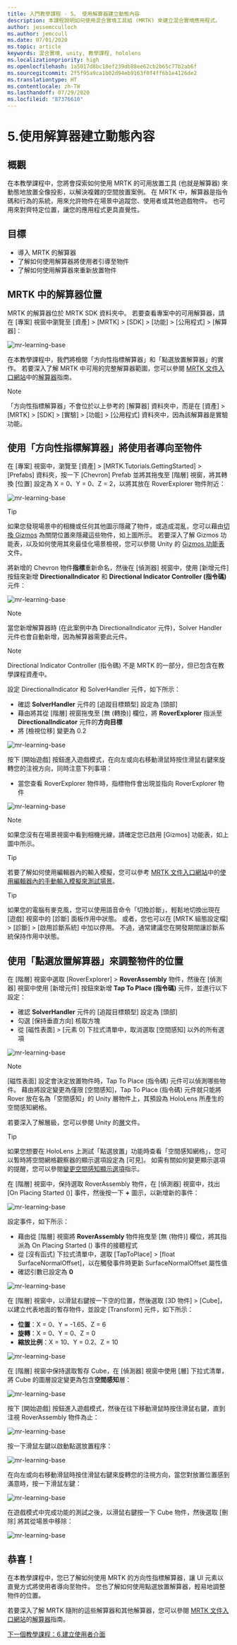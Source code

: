 ```yaml
---
title: 入門教學課程 - 5。 使用解算器建立動態內容
description: 本課程說明如何使用混合實境工具組 (MRTK) 來建立混合實境應用程式。
author: jessemcculloch
ms.author: jemccull
ms.date: 07/01/2020
ms.topic: article
keywords: 混合實境, unity, 教學課程, hololens
ms.localizationpriority: high
ms.openlocfilehash: 1a5017d8bc18ef239db88ee62cb2b65c77b2ab6f
ms.sourcegitcommit: 2f5f95a9ca1b02d94eb9163f0f4ff6b1e4126de2
ms.translationtype: HT
ms.contentlocale: zh-TW
ms.lasthandoff: 07/29/2020
ms.locfileid: "87376610"
---
```

# <a name="5-creating-dynamic-content-using-solvers"></a>5.使用解算器建立動態內容

## <a name="overview"></a>概觀

在本教學課程中，您將會探索如何使用 MRTK 的可用放置工具 (也就是解算器) 來動態地放置全像投影，以解決複雜的空間放置案例。 在 MRTK 中，解算器是指令碼和行為的系統，用來允許物件在場景中追蹤您、使用者或其他遊戲物件。 也可用來對齊特定位置，讓您的應用程式更具直覺性。

## <a name="objectives"></a>目標

* 導入 MRTK 的解算器
* 了解如何使用解算器將使用者引導至物件
* 了解如何使用解算器來重新放置物件

## <a name="location-of-solvers-in-the-mrtk"></a>MRTK 中的解算器位置

 MRTK 的解算器位於 MRTK SDK 資料夾中。 若要查看專案中的可用解算器，請在 [專案] 視窗中瀏覽至 [資產]  >  [MRTK]  >  [SDK]  >  [功能]  >  [公用程式] >  [解算器]：

![mr-learning-base](images/mr-learning-base/base-05-section1-step1-1.png)

在本教學課程中，我們將檢閱「方向性指標解算器」和「點選放置解算器」的實作。 若要深入了解 MRTK 中可用的完整解算器範圍，您可以參閱 [MRTK 文件入口網站](https://microsoft.github.io/MixedRealityToolkit-Unity/README.html)中的[解算器](https://microsoft.github.io/MixedRealityToolkit-Unity/Documentation/README_Solver.html)指南。

> [!NOTE]
> 「方向性指標解算器」不會位於以上參考的 [解算器] 資料夾中，而是在 [資產] > [MRTK] > [SDK] > [實驗] > [功能] > [公用程式] 資料夾中，因為該解算器是實驗功能。

## <a name="using-the-directional-indicator-solver-to-direct-the-user-to-objects"></a>使用「方向性指標解算器」將使用者導向至物件

在 [專案] 視窗中，瀏覽至 [資產]  >  [MRTK.Tutorials.GettingStarted]  >  [Prefabs] 資料夾，按一下 [Chevron] Prefab 並將其拖曳至 [階層] 視窗，將其轉換 [位置] 設定為 X = 0、Y = 0、Z = 2，以將其放在 RoverExplorer 物件附近：

![mr-learning-base](images/mr-learning-base/base-05-section2-step1-1.png)

> [!TIP]
> 如果您發現場景中的相機或任何其他圖示隱藏了物件，或造成混亂，您可以藉由<a href="https://docs.unity3d.com/2019.1/Documentation/Manual/GizmosMenu.html" target="_blank">切換 Gizmos</a> 為關閉位置來隱藏這些物件，如上圖所示。 若要深入了解 Gizmos 功能表，以及如何使用其來最佳化場景檢視，您可以參閱 Unity 的 <a href="https://docs.unity3d.com/Manual/GizmosMenu.html" target="_blank">Gizmos 功能表</a>文件。

將新增的 Chevron 物件**指標**重新命名，然後在 [偵測器] 視窗中，使用 [新增元件] 按鈕來新增 **DirectionalIndicator** 和 **Directional Indicator Controller (指令碼)** 元件：

![mr-learning-base](images/mr-learning-base/base-05-section2-step1-2.png)

> [!NOTE]
> 當您新增解算器時 (在此案例中為 DirectionalIndicator 元件)，Solver Handler 元件也會自動新增，因為解算器需要此元件。

> [!NOTE]
> Directional Indicator Controller (指令碼) 不是 MRTK 的一部分，但已包含在教學課程資產中。

設定 DirectionalIndicator 和 SolverHandler 元件，如下所示：

* 確認 **SolverHandler** 元件的 [追蹤目標類型] 設定為 [頭部]
* 藉由將其從 [階層] 視窗拖曳至 [無 (轉換)]  欄位，將 **RoverExplorer** 指派至 **DirectionalIndicator** 元件的**方向目標**
* 將 [檢視位移] 變更為 0.2

![mr-learning-base](images/mr-learning-base/base-05-section2-step1-3.png)

按下 [開始遊戲] 按鈕進入遊戲模式，在向左或向右移動滑鼠時按住滑鼠右鍵來旋轉您的注視方向，同時注意下列事項：

* 當您查看 RoverExplorer 物件時，指標物件會出現並指向 RoverExplorer 物件

![mr-learning-base](images/mr-learning-base/base-05-section2-step1-4.png)

> [!NOTE]
> 如果您沒有在場景視窗中看到相機光線，請確定您已啟用 [Gizmos] 功能表，如上圖中所示。

> [!TIP]
> 若要了解如何使用編輯器內的輸入模擬，您可以參考 [MRTK 文件入口網站](https://microsoft.github.io/MixedRealityToolkit-Unity/README.html)中的[使用編輯器內的手動輸入模擬來測試場景](https://microsoft.github.io/MixedRealityToolkit-Unity/Documentation/GettingStartedWithTheMRTK.html#using-the-in-editor-hand-input-simulation-to-test-a-scene)。

> [!TIP]
> 如果您的電腦有麥克風，您可以使用語音命令「切換診斷」，輕鬆地切換出現在 [遊戲] 視窗中的 [診斷] 面板作用中狀態。 或者，您也可以在 [MRTK 組態設定檔] > [診斷] > [啟用診斷系統] 中加以停用。 不過，通常建議您在開發期間讓診斷系統保持作用中狀態。

## <a name="using-the-tap-to-place-solver-to-reposition-objects"></a>使用「點選放置解算器」來調整物件的位置

在 [階層] 視窗中選取 [RoverExplorer] > **RoverAssembly** 物件，然後在 [偵測器] 視窗中使用 [新增元件] 按鈕來新增 **Tap To Place (指令碼)** 元件，並進行以下設定：

* 確認 **SolverHandler** 元件的 [追蹤目標類型] 設定為 [頭部]
* 勾選 [保持垂直方向] 核取方塊
* 從 [磁性表面]  >  [元素 0] 下拉式清單中，取消選取 [空間感知] 以外的所有選項

![mr-learning-base](images/mr-learning-base/base-05-section3-step1-1.png)

> [!NOTE]
> [磁性表面] 設定會決定放置物件時，Tap To Place (指令碼) 元件可以偵測哪些物件。 藉由將設定變更為僅限 [空間感知]，Tap To Place (指令碼) 元件就只能將 Rover 放在名為「空間感知」的 Unity 層物件上，其預設為 HoloLens 所產生的空間感知網格。
>
>若要深入了解層級，您可以參閱 Unity 的<a href="https://docs.unity3d.com/Manual/Layers.html" target="_blank">層</a>文件。

> [!TIP]
> 如果您想要在 HoloLens 上測試「點選放置」功能時查看「空間感知網格」，您可以暫時將空間網格觀察器的顯示選項設定為 [可見]。 如需有關如何變更顯示選項的提醒，您可以參閱[變更空間感知顯示選項](mr-learning-base-03.md#changing-the-spatial-awareness-display-option)指示。

在 [階層] 視窗中，保持選取 RoverAssembly 物件，在 [偵測器] 視窗中，找出 [On Placing Started ()] 事件，然後按一下 **+** 圖示，以新增新的事件：

![mr-learning-base](images/mr-learning-base/base-05-section3-step1-2.png)

設定事件，如下所示：

* 藉由從 [階層] 視窗將 **RoverAssembly** 物件拖曳至 [無 (物件)] 欄位，將其指派為 On Placing Started () 事件的接聽程式
* 從 [沒有函式] 下拉式清單中，選取 [TapToPlace]  >  [float SurfaceNormalOffset]，以在觸發事件時更新 SurfaceNormalOffset 屬性值
* 確認引數已設定為 **0**

![mr-learning-base](images/mr-learning-base/base-05-section3-step1-3.png)

在 [階層] 視窗中，以滑鼠右鍵按一下空的位置，然後選取 [3D 物件]  >  [Cube]，以建立代表地面的暫存物件，並設定 [Transform] 元件，如下所示：

* **位置**：X = 0、Y = -1.65、Z = 6
* **旋轉**：X = 0、Y = 0、Z = 0
* **縮放比例**：X = 10、Y = 0.2、Z = 10

![mr-learning-base](images/mr-learning-base/base-05-section3-step1-4.png)

在 [階層] 視窗中保持選取暫存 Cube，在 [偵測器] 視窗中使用 [層] 下拉式清單，將 Cube 的圖層設定變更為包含**空間感知**層：

![mr-learning-base](images/mr-learning-base/base-05-section3-step1-5.png)

按下 [開始遊戲] 按鈕進入遊戲模式，然後在往下移動滑鼠時按住滑鼠右鍵，直到注視 RoverAssembly 物件為止：

![mr-learning-base](images/mr-learning-base/base-05-section3-step1-6.png)

按一下滑鼠左鍵以啟動點選放置程序：

![mr-learning-base](images/mr-learning-base/base-05-section3-step1-7.png)

在向左或向右移動滑鼠時按住滑鼠右鍵來旋轉您的注視方向，當您對放置位置感到滿意時，按一下滑鼠左鍵：

![mr-learning-base](images/mr-learning-base/base-05-section3-step1-8.png)

在遊戲模式中完成功能的測試之後，以滑鼠右鍵按一下 Cube 物件，然後選取 [刪除] 將其從場景中移除：

![mr-learning-base](images/mr-learning-base/base-05-section3-step1-9.png)

## <a name="congratulations"></a>恭喜！

在本教學課程中，您已了解如何使用 MRTK 的方向性指標解算器，讓 UI 元素以直覺方式將使用者導向至物件。 您也了解如何使用點選放置解算器，輕易地調整物件的位置。

若要深入了解 MRTK 隨附的這些解算器和其他解算器，您可以參閱 [MRTK 文件入口網站](https://microsoft.github.io/MixedRealityToolkit-Unity/README.html)的[解算器](https://microsoft.github.io/MixedRealityToolkit-Unity/Documentation/README_Solver.html)指南。

[下一個教學課程：6.建立使用者介面](mr-learning-base-06.md)
